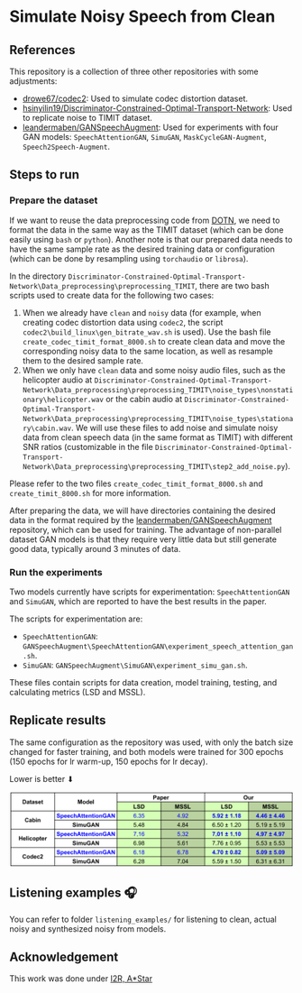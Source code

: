 # Simulate Noisy Speech from Clean

## References

This repository is a collection of three other repositories with some adjustments:

- [drowe67/codec2](https://github.com/drowe67/codec2): Used to simulate codec distortion dataset.
- [hsinyilin19/Discriminator-Constrained-Optimal-Transport-Network](https://github.com/hsinyilin19/Discriminator-Constrained-Optimal-Transport-Network): Used to replicate noise to TIMIT dataset.
- [leandermaben/GANSpeechAugment](https://github.com/leandermaben/GANSpeechAugment/): Used for experiments with four GAN models: `SpeechAttentionGAN`, `SimuGAN`, `MaskCycleGAN-Augment`, `Speech2Speech-Augment`.

## Steps to run

### Prepare the dataset

If we want to reuse the data preprocessing code from [DOTN](https://github.com/tuanio/simulate-noisy-speech-from-clean/tree/main/Discriminator-Constrained-Optimal-Transport-Network), we need to format the data in the same way as the TIMIT dataset (which can be done easily using `bash` or `python`). Another note is that our prepared data needs to have the same sample rate as the desired training data or configuration (which can be done by resampling using `torchaudio` or `librosa`).

In the directory `Discriminator-Constrained-Optimal-Transport-Network\Data_preprocessing\preprocessing_TIMIT`, there are two bash scripts used to create data for the following two cases:

1. When we already have `clean` and `noisy` data (for example, when creating codec distortion data using `codec2`, the script `codec2\build_linux\gen_bitrate_wav.sh` is used). Use the bash file `create_codec_timit_format_8000.sh` to create clean data and move the corresponding noisy data to the same location, as well as resample them to the desired sample rate.
2. When we only have `clean` data and some noisy audio files, such as the helicopter audio at `Discriminator-Constrained-Optimal-Transport-Network\Data_preprocessing\preprocessing_TIMIT\noise_types\nonstationary\helicopter.wav` or the cabin audio at `Discriminator-Constrained-Optimal-Transport-Network\Data_preprocessing\preprocessing_TIMIT\noise_types\stationary\cabin.wav`. We will use these files to add noise and simulate noisy data from clean speech data (in the same format as TIMIT) with different SNR ratios (customizable in the file `Discriminator-Constrained-Optimal-Transport-Network\Data_preprocessing\preprocessing_TIMIT\step2_add_noise.py`).

Please refer to the two files `create_codec_timit_format_8000.sh` and `create_timit_8000.sh` for more information.

After preparing the data, we will have directories containing the desired data in the format required by the [leandermaben/GANSpeechAugment](https://github.com/leandermaben/GANSpeechAugment/) repository, which can be used for training. The advantage of non-parallel dataset GAN models is that they require very little data but still generate good data, typically around 3 minutes of data.

### Run the experiments

Two models currently have scripts for experimentation: `SpeechAttentionGAN` and `SimuGAN`, which are reported to have the best results in the paper.

The scripts for experimentation are:

- `SpeechAttentionGAN`: `GANSpeechAugment\SpeechAttentionGAN\experiment_speech_attention_gan.sh`.
- `SimuGAN`: `GANSpeechAugment\SimuGAN\experiment_simu_gan.sh`.

These files contain scripts for data creation, model training, testing, and calculating metrics (LSD and MSSL).

## Replicate results

The same configuration as the repository was used, with only the batch size changed for faster training, and both models were trained for 300 epochs (150 epochs for lr warm-up, 150 epochs for lr decay).

Lower is better ⬇

![alt text](assets/simulate_results.png)

## Listening examples 🎧

You can refer to folder `listening_examples/` for listening to clean, actual noisy and synthesized noisy from models.

## Acknowledgement

This work was done under [I2R, A*Star](https://www.a-star.edu.sg/i2r)